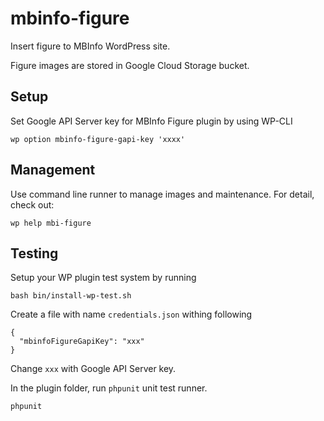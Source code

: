 # mbinfo-figure

Insert figure to MBInfo WordPress site.

Figure images are stored in Google Cloud Storage bucket.

## Setup

Set Google API Server key for MBInfo Figure plugin by using WP-CLI

    wp option mbinfo-figure-gapi-key 'xxxx'
    
## Management
    
Use command line runner to manage images and maintenance. For detail, check out:
    
    wp help mbi-figure
    
## Testing

Setup your WP plugin test system by running

    bash bin/install-wp-test.sh
    
Create a file with name `credentials.json` withing following
    
    {
      "mbinfoFigureGapiKey": "xxx"
    }
    
Change `xxx` with Google API Server key.     
    
In the plugin folder, run `phpunit` unit test runner.    
    
    phpunit
    
